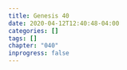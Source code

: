 ```yaml
---
title: Genesis 40
date: 2020-04-12T12:40:48-04:00
categories: []
tags: []
chapter: "040"
inprogress: false
---
```


